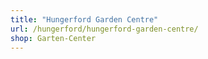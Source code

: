 ```yaml
---
title: "Hungerford Garden Centre"
url: /hungerford/hungerford-garden-centre/
shop: Garten-Center
---
```

